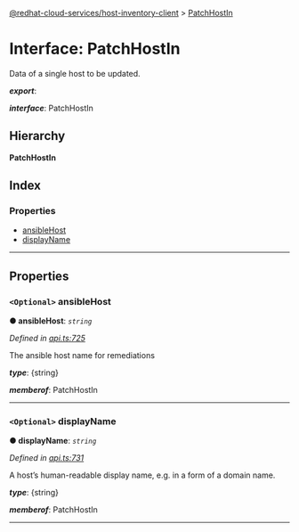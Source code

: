 [@redhat-cloud-services/host-inventory-client](../README.md) > [PatchHostIn](../interfaces/patchhostin.md)

# Interface: PatchHostIn

Data of a single host to be updated.

*__export__*: 

*__interface__*: PatchHostIn

## Hierarchy

**PatchHostIn**

## Index

### Properties

* [ansibleHost](patchhostin.md#ansiblehost)
* [displayName](patchhostin.md#displayname)

---

## Properties

<a id="ansiblehost"></a>

### `<Optional>` ansibleHost

**● ansibleHost**: *`string`*

*Defined in [api.ts:725](https://github.com/RedHatInsights/javascript-clients/blob/master/packages/host-inventory/api.ts#L725)*

The ansible host name for remediations

*__type__*: {string}

*__memberof__*: PatchHostIn

___
<a id="displayname"></a>

### `<Optional>` displayName

**● displayName**: *`string`*

*Defined in [api.ts:731](https://github.com/RedHatInsights/javascript-clients/blob/master/packages/host-inventory/api.ts#L731)*

A host’s human-readable display name, e.g. in a form of a domain name.

*__type__*: {string}

*__memberof__*: PatchHostIn

___

